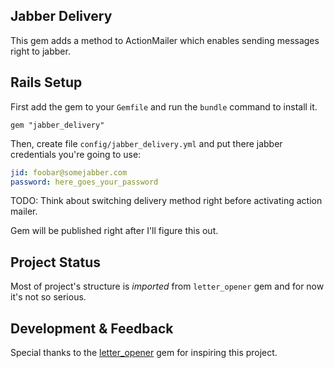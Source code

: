 Jabber Delivery
---------------

This gem adds a method to ActionMailer which enables sending messages right to jabber.

Rails Setup
-----------

First add the gem to your `Gemfile` and run the `bundle` command to install it.

  `gem "jabber_delivery"`

Then, create file `config/jabber_delivery.yml` and put there jabber credentials you're going to use:

```yml
jid: foobar@somejabber.com
password: here_goes_your_password
```

TODO: Think about switching delivery method right before activating action mailer.

Gem will be published right after I'll figure this out.

Project Status
--------------

Most of project's structure is *imported* from `letter_opener` gem and for now it's not so serious.


Development & Feedback
----------------------

Special thanks to the [letter_opener](https://github.com/ryanb/letter_opener) gem for inspiring this project.

